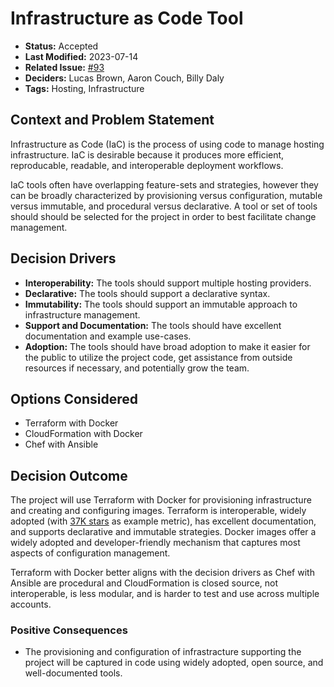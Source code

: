 # Infrastructure as Code Tool 

- **Status:** Accepted
- **Last Modified:** 2023-07-14 <!-- REQUIRED -->
- **Related Issue:** [#93](https://github.com/HHS/grants-api/issues/93) <!-- RECOMMENDED -->
- **Deciders:** Lucas Brown, Aaron Couch, Billy Daly <!-- REQUIRED -->
- **Tags:** Hosting, Infrastructure <!-- OPTIONAL -->

## Context and Problem Statement

Infrastructure as Code (IaC) is the process of using code to manage hosting infrastructure. IaC is desirable because it produces more efficient, reproducable, readable, and interoperable deployment workflows.

IaC tools often have overlapping feature-sets and strategies, however they can be broadly characterized by provisioning versus configuration, mutable versus immutable, and procedural versus declarative. A tool or set of tools should should be selected for the project in order to best facilitate change management. 

## Decision Drivers <!-- RECOMMENDED -->

- **Interoperability:** The tools should support multiple hosting providers.
- **Declarative:** The tools should support a declarative syntax.
- **Immutability:** The tools should support an immutable approach to infrastructure management.
- **Support and Documentation:** The tools should have excellent documentation and example use-cases.
- **Adoption:** The tools should have broad adoption to make it easier for the public to utilize the project code, get assistance from outside resources if necessary, and potentially grow the team.

## Options Considered

- Terraform with Docker
- CloudFormation with Docker
- Chef with Ansible 

## Decision Outcome <!-- REQUIRED -->

The project will use Terraform with Docker for provisioning infrastructure and creating and configuring images. Terraform is interoperable, widely adopted (with [37K stars](https://github.com/hashicorp/terraform/stargazers) as example metric), has excellent documentation, and supports declarative and immutable strategies. Docker images offer a widely adopted and developer-friendly mechanism that captures most aspects of configuration management.

Terraform with Docker better aligns with the decision drivers as Chef with Ansible are procedural and CloudFormation is closed source, not interoperable, is less modular, and is harder to test and use across multiple accounts.

### Positive Consequences <!-- OPTIONAL -->

- The provisioning and configuration of infrastracture supporting the project will be captured in code using widely adopted, open source, and well-documented tools.
